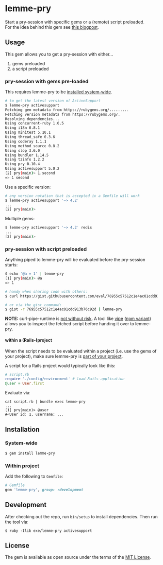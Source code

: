# lemme-pry

Start a pry-session with specific gems or a (remote) script preloaded.  
For the idea behind this gem see [this blogpost](https://www.gertgoet.com/2017/06/12/lemme-pry.html).

## Usage

This gem allows you to get a pry-session with either...

1. gems preloaded
2. a script preloaded

### pry-session with gems pre-loaded

This requires lemme-pry to be [installed system-wide](#system-wide).

```bash
# to get the latest version of ActiveSupport
$ lemme-pry activesupport
Fetching gem metadata from https://rubygems.org/.........
Fetching version metadata from https://rubygems.org/.
Resolving dependencies...
Using concurrent-ruby 1.0.5
Using i18n 0.8.1
Using minitest 5.10.1
Using thread_safe 0.3.6
Using coderay 1.1.1
Using method_source 0.8.2
Using slop 3.6.0
Using bundler 1.14.5
Using tzinfo 1.2.2
Using pry 0.10.4
Using activesupport 5.0.2
[2] pry(main)> 1.second
=> 1 second
```
    
Use a specific version:

```bash
# any version notation that is accepted in a Gemfile will work 
$ lemme-pry activesupport '~> 4.2'
...
[2] pry(main)>
```
        
Multiple gems:
    
```bash
$ lemme-pry activesupport '~> 4.2' redis
...
[2] pry(main)>
```

### pry-session with script preloaded

Anything piped to lemme-pry will be evaluated before the pry-session starts:

```bash
$ echo '@a = 1' | lemme-pry
[1] pry(main)> @a
=> 1
```

```bash
# handy when sharing code with others:
$ curl https://gist.githubusercontent.com/eval/76955c57512c1e4ac01cdd913b76c92d/raw/bf714a15789eca3e968c3544f85b9b786b8eae8f/hello.rb | lemme-pry

# or via the gist command:
$ gist -r 76955c57512c1e4ac01cdd913b76c92d | lemme-pry
```
    
**NOTE:** curl-pipe-runtime is [not without risk](https://www.idontplaydarts.com/2016/04/detecting-curl-pipe-bash-server-side/). A tool like [vipe](https://github.com/madx/moreutils/blob/master/vipe) ([npm variant](https://github.com/juliangruber/vipe#vipe)) allows you to inspect the fetched script before handing it over to lemme-pry.

#### within a (Rails-)project

When the script needs to be evaluated within a project (i.e. use the gems of your project), make sure lemme-pry is [part of your project](#within-project).

A script for a Rails project would typically look like this:

```ruby
# script.rb
require './config/environment' # load Rails-application
@user = User.first
```

Evaluate via:
```
cat script.rb | bundle exec lemme-pry
...
[1] pry(main)> @user
#<User id: 1, username: ...
```

## Installation

### System-wide

```bash
$ gem install lemme-pry
```

### Within project

Add the following to `Gemfile`:
    
```ruby
# Gemfile
gem 'lemme-pry', group: :development
```


## Development

After checking out the repo, run `bin/setup` to install dependencies.
Then run the tool via:

```
$ ruby -Ilib exe/lemme-pry activesupport
```

## License

The gem is available as open source under the terms of the [MIT License](http://opensource.org/licenses/MIT).

